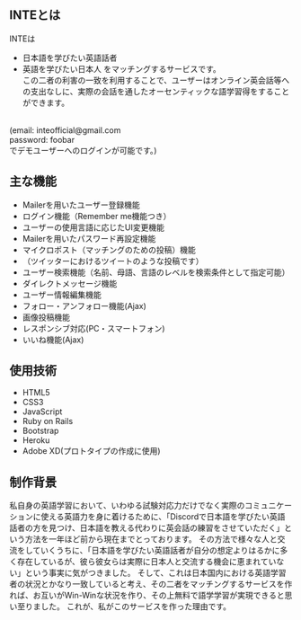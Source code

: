 ## INTEとは

INTEは
- 日本語を学びたい英語話者
- 英語を学びたい日本人
をマッチングするサービスです。<br>この二者の利害の一致を利用することで、ユーザーはオンライン英会話等への支出なしに、実際の会話を通したオーセンティックな語学習得をすることができます。
<br>  
(email: inteofficial@gmail.com<br>password: foobar<br>でデモユーザーへのログインが可能です。)

## 主な機能
- Mailerを用いたユーザー登録機能
- ログイン機能（Remember me機能つき）
- ユーザーの使用言語に応じたUI変更機能
- Mailerを用いたパスワード再設定機能
- マイクロポスト（マッチングのための投稿）機能
- （ツイッターにおけるツイートのような投稿です）
- ユーザー検索機能（名前、母語、言語のレベルを検索条件として指定可能）
- ダイレクトメッセージ機能
- ユーザー情報編集機能
- フォロー・アンフォロー機能(Ajax)
- 画像投稿機能
- レスポンシブ対応(PC・スマートフォン)
- いいね機能(Ajax)

## 使用技術
- HTML5  
- CSS3  
- JavaScript  
- Ruby on Rails  
- Bootstrap  
- Heroku
- Adobe XD(プロトタイプの作成に使用)

## 制作背景
私自身の英語学習において、いわゆる試験対応力だけでなく実際のコミュニケーションに使える英語力を身に着けるために、「Discordで日本語を学びたい英語話者の方を見つけ、日本語を教える代わりに英会話の練習をさせていただく」という方法を一年ほど前から現在までとっております。  その方法で様々な人と交流をしていくうちに、「日本語を学びたい英語話者が自分の想定よりはるかに多く存在しているが、彼ら彼女らは実際に日本人と交流する機会に恵まれていない」という事実に気がつきました。  そして、これは日本国内における英語学習者の状況とかなり一致していると考え、その二者をマッチングするサービスを作れば、お互いがWin-Winな状況を作り、その上無料で語学学習が実現できると思い至りました。  これが、私がこのサービスを作った理由です。
